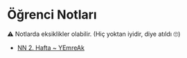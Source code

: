 # Öğrenci Notları

⚠ Notlarda eksiklikler olabilir. (Hiç yoktan iyidir, diye atıldı 🙄)

<!--Index-->

- [NN 2. Hafta ~ YEmreAk](./NN%202.%20Hafta%20~%20YEmreAk.pdf)

<!--Index-->
